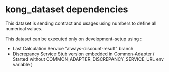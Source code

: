 
# kong_dataset dependencies

This dataset is sending contract and usages using numbers to define all numerical values.

This dataset can be executed only on development-setup using :

 - Last Calculation Service "always-discount-result" branch
 - Discrepancy Service Stub version embedded in Common-Adapter ( Started without COMMON_ADAPTER_DISCREPANCY_SERVICE_URL env variable )
